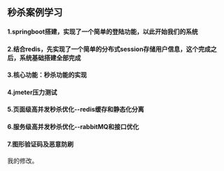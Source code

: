 ## 秒杀案例学习

#### 1.springboot搭建，实现了一个简单的登陆功能，以此开始我们的系统

#### 2.结合redis，先实现了一个简单的分布式session存储用户信息，这个完成之后，系统基础搭建全部完成

#### 3.核心功能：秒杀功能的实现

#### 4.jmeter压力测试

#### 5.页面级高并发秒杀优化--redis缓存和静态化分离

#### 6.服务级高并发秒杀优化--rabbitMQ和接口优化

#### 7.图形验证码及恶意防刷


我的修改。